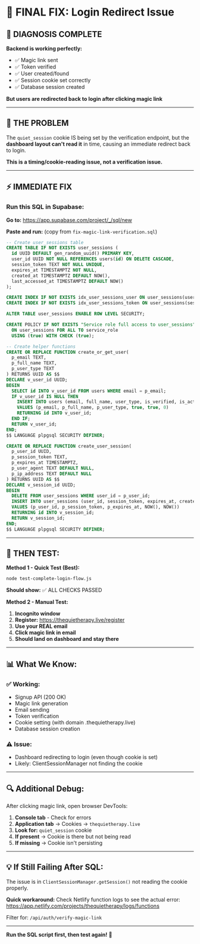 # 🔧 FINAL FIX: Login Redirect Issue

## 🎯 DIAGNOSIS COMPLETE

**Backend is working perfectly:**
- ✅ Magic link sent
- ✅ Token verified
- ✅ User created/found
- ✅ Session cookie set correctly
- ✅ Database session created

**But users are redirected back to login after clicking magic link**

---

## 🐛 THE PROBLEM

The `quiet_session` cookie IS being set by the verification endpoint, but the **dashboard layout can't read it** in time, causing an immediate redirect back to login.

**This is a timing/cookie-reading issue, not a verification issue.**

---

## ⚡ IMMEDIATE FIX

### Run this SQL in Supabase:

**Go to:** https://app.supabase.com/project/_/sql/new

**Paste and run:** (copy from `fix-magic-link-verification.sql`)

```sql
-- Create user_sessions table
CREATE TABLE IF NOT EXISTS user_sessions (
  id UUID DEFAULT gen_random_uuid() PRIMARY KEY,
  user_id UUID NOT NULL REFERENCES users(id) ON DELETE CASCADE,
  session_token TEXT NOT NULL UNIQUE,
  expires_at TIMESTAMPTZ NOT NULL,
  created_at TIMESTAMPTZ DEFAULT NOW(),
  last_accessed_at TIMESTAMPTZ DEFAULT NOW()
);

CREATE INDEX IF NOT EXISTS idx_user_sessions_user ON user_sessions(user_id);
CREATE INDEX IF NOT EXISTS idx_user_sessions_token ON user_sessions(session_token);

ALTER TABLE user_sessions ENABLE ROW LEVEL SECURITY;

CREATE POLICY IF NOT EXISTS "Service role full access to user_sessions"
  ON user_sessions FOR ALL TO service_role
  USING (true) WITH CHECK (true);

-- Create helper functions
CREATE OR REPLACE FUNCTION create_or_get_user(
  p_email TEXT,
  p_full_name TEXT,
  p_user_type TEXT
) RETURNS UUID AS $$
DECLARE v_user_id UUID;
BEGIN
  SELECT id INTO v_user_id FROM users WHERE email = p_email;
  IF v_user_id IS NULL THEN
    INSERT INTO users (email, full_name, user_type, is_verified, is_active, credits)
    VALUES (p_email, p_full_name, p_user_type, true, true, 0)
    RETURNING id INTO v_user_id;
  END IF;
  RETURN v_user_id;
END;
$$ LANGUAGE plpgsql SECURITY DEFINER;

CREATE OR REPLACE FUNCTION create_user_session(
  p_user_id UUID,
  p_session_token TEXT,
  p_expires_at TIMESTAMPTZ,
  p_user_agent TEXT DEFAULT NULL,
  p_ip_address TEXT DEFAULT NULL
) RETURNS UUID AS $$
DECLARE v_session_id UUID;
BEGIN
  DELETE FROM user_sessions WHERE user_id = p_user_id;
  INSERT INTO user_sessions (user_id, session_token, expires_at, created_at, last_accessed_at)
  VALUES (p_user_id, p_session_token, p_expires_at, NOW(), NOW())
  RETURNING id INTO v_session_id;
  RETURN v_session_id;
END;
$$ LANGUAGE plpgsql SECURITY DEFINER;
```

---

## 🎯 THEN TEST:

**Method 1 - Quick Test (Best):**
```bash
node test-complete-login-flow.js
```

**Should show:** ✅ ALL CHECKS PASSED

**Method 2 - Manual Test:**
1. **Incognito window**
2. **Register:** https://thequietherapy.live/register
3. **Use your REAL email**
4. **Click magic link in email**
5. **Should land on dashboard and stay there**

---

## 📊 What We Know:

### ✅ Working:
- Signup API (200 OK)
- Magic link generation
- Email sending
- Token verification
- Cookie setting (with domain .thequietherapy.live)
- Database session creation

### ⚠️ Issue:
- Dashboard redirecting to login (even though cookie is set)
- Likely: ClientSessionManager not finding the cookie

---

## 🔍 Additional Debug:

After clicking magic link, open browser DevTools:

1. **Console tab** - Check for errors
2. **Application tab** → Cookies → `thequietherapy.live`
3. **Look for:** `quiet_session` cookie
4. **If present** → Cookie is there but not being read
5. **If missing** → Cookie isn't persisting

---

## 💡 If Still Failing After SQL:

The issue is in `ClientSessionManager.getSession()` not reading the cookie properly.

**Quick workaround:** Check Netlify function logs to see the actual error:
https://app.netlify.com/projects/thequietherapy/logs/functions

Filter for: `/api/auth/verify-magic-link`

---

**Run the SQL script first, then test again!** 🚀

